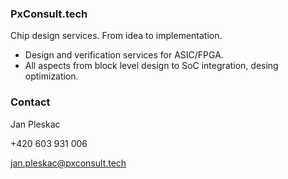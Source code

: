 ### PxConsult.tech

Chip design services. From idea to implementation.

* Design and verification services for ASIC/FPGA.
* All aspects from block level design to SoC integration, desing optimization.


### Contact

Jan Pleskac

+420 603 931 006

jan.pleskac@pxconsult.tech
